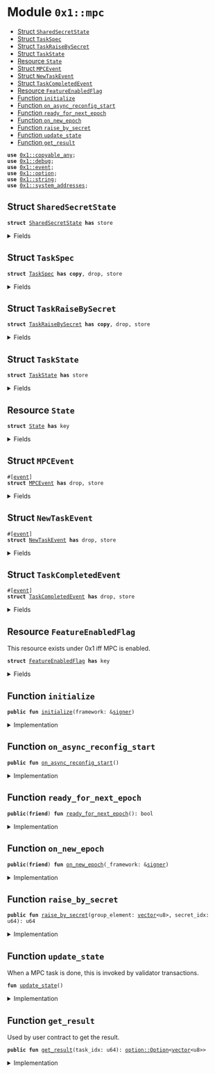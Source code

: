 
<a id="0x1_mpc"></a>

# Module `0x1::mpc`



-  [Struct `SharedSecretState`](#0x1_mpc_SharedSecretState)
-  [Struct `TaskSpec`](#0x1_mpc_TaskSpec)
-  [Struct `TaskRaiseBySecret`](#0x1_mpc_TaskRaiseBySecret)
-  [Struct `TaskState`](#0x1_mpc_TaskState)
-  [Resource `State`](#0x1_mpc_State)
-  [Struct `MPCEvent`](#0x1_mpc_MPCEvent)
-  [Struct `NewTaskEvent`](#0x1_mpc_NewTaskEvent)
-  [Struct `TaskCompletedEvent`](#0x1_mpc_TaskCompletedEvent)
-  [Resource `FeatureEnabledFlag`](#0x1_mpc_FeatureEnabledFlag)
-  [Function `initialize`](#0x1_mpc_initialize)
-  [Function `on_async_reconfig_start`](#0x1_mpc_on_async_reconfig_start)
-  [Function `ready_for_next_epoch`](#0x1_mpc_ready_for_next_epoch)
-  [Function `on_new_epoch`](#0x1_mpc_on_new_epoch)
-  [Function `raise_by_secret`](#0x1_mpc_raise_by_secret)
-  [Function `update_state`](#0x1_mpc_update_state)
-  [Function `get_result`](#0x1_mpc_get_result)


<pre><code><b>use</b> <a href="../../aptos-stdlib/doc/copyable_any.md#0x1_copyable_any">0x1::copyable_any</a>;
<b>use</b> <a href="../../aptos-stdlib/doc/debug.md#0x1_debug">0x1::debug</a>;
<b>use</b> <a href="event.md#0x1_event">0x1::event</a>;
<b>use</b> <a href="../../aptos-stdlib/../move-stdlib/doc/option.md#0x1_option">0x1::option</a>;
<b>use</b> <a href="../../aptos-stdlib/../move-stdlib/doc/string.md#0x1_string">0x1::string</a>;
<b>use</b> <a href="system_addresses.md#0x1_system_addresses">0x1::system_addresses</a>;
</code></pre>



<a id="0x1_mpc_SharedSecretState"></a>

## Struct `SharedSecretState`



<pre><code><b>struct</b> <a href="mpc.md#0x1_mpc_SharedSecretState">SharedSecretState</a> <b>has</b> store
</code></pre>



<details>
<summary>Fields</summary>


<dl>
<dt>
<code>transcript_for_cur_epoch: <a href="../../aptos-stdlib/../move-stdlib/doc/option.md#0x1_option_Option">option::Option</a>&lt;<a href="../../aptos-stdlib/../move-stdlib/doc/vector.md#0x1_vector">vector</a>&lt;u8&gt;&gt;</code>
</dt>
<dd>

</dd>
<dt>
<code>transcript_for_next_epoch: <a href="../../aptos-stdlib/../move-stdlib/doc/option.md#0x1_option_Option">option::Option</a>&lt;<a href="../../aptos-stdlib/../move-stdlib/doc/vector.md#0x1_vector">vector</a>&lt;u8&gt;&gt;</code>
</dt>
<dd>

</dd>
</dl>


</details>

<a id="0x1_mpc_TaskSpec"></a>

## Struct `TaskSpec`



<pre><code><b>struct</b> <a href="mpc.md#0x1_mpc_TaskSpec">TaskSpec</a> <b>has</b> <b>copy</b>, drop, store
</code></pre>



<details>
<summary>Fields</summary>


<dl>
<dt>
<code>variant: <a href="../../aptos-stdlib/doc/copyable_any.md#0x1_copyable_any_Any">copyable_any::Any</a></code>
</dt>
<dd>

</dd>
</dl>


</details>

<a id="0x1_mpc_TaskRaiseBySecret"></a>

## Struct `TaskRaiseBySecret`



<pre><code><b>struct</b> <a href="mpc.md#0x1_mpc_TaskRaiseBySecret">TaskRaiseBySecret</a> <b>has</b> <b>copy</b>, drop, store
</code></pre>



<details>
<summary>Fields</summary>


<dl>
<dt>
<code>group_element: <a href="../../aptos-stdlib/../move-stdlib/doc/vector.md#0x1_vector">vector</a>&lt;u8&gt;</code>
</dt>
<dd>

</dd>
<dt>
<code>secret_idx: u64</code>
</dt>
<dd>

</dd>
</dl>


</details>

<a id="0x1_mpc_TaskState"></a>

## Struct `TaskState`



<pre><code><b>struct</b> <a href="mpc.md#0x1_mpc_TaskState">TaskState</a> <b>has</b> store
</code></pre>



<details>
<summary>Fields</summary>


<dl>
<dt>
<code>task: <a href="mpc.md#0x1_mpc_TaskSpec">mpc::TaskSpec</a></code>
</dt>
<dd>

</dd>
<dt>
<code>result: <a href="../../aptos-stdlib/../move-stdlib/doc/option.md#0x1_option_Option">option::Option</a>&lt;<a href="../../aptos-stdlib/../move-stdlib/doc/vector.md#0x1_vector">vector</a>&lt;u8&gt;&gt;</code>
</dt>
<dd>

</dd>
</dl>


</details>

<a id="0x1_mpc_State"></a>

## Resource `State`



<pre><code><b>struct</b> <a href="mpc.md#0x1_mpc_State">State</a> <b>has</b> key
</code></pre>



<details>
<summary>Fields</summary>


<dl>
<dt>
<code>shared_secrets: <a href="../../aptos-stdlib/../move-stdlib/doc/vector.md#0x1_vector">vector</a>&lt;<a href="mpc.md#0x1_mpc_SharedSecretState">mpc::SharedSecretState</a>&gt;</code>
</dt>
<dd>

</dd>
<dt>
<code>tasks: <a href="../../aptos-stdlib/../move-stdlib/doc/vector.md#0x1_vector">vector</a>&lt;<a href="mpc.md#0x1_mpc_TaskState">mpc::TaskState</a>&gt;</code>
</dt>
<dd>
 tasks[0] should always be <code><a href="mpc.md#0x1_mpc_raise_by_secret">raise_by_secret</a>(GENERATOR)</code>
</dd>
</dl>


</details>

<a id="0x1_mpc_MPCEvent"></a>

## Struct `MPCEvent`



<pre><code>#[<a href="event.md#0x1_event">event</a>]
<b>struct</b> <a href="mpc.md#0x1_mpc_MPCEvent">MPCEvent</a> <b>has</b> drop, store
</code></pre>



<details>
<summary>Fields</summary>


<dl>
<dt>
<code>field_1: u64</code>
</dt>
<dd>

</dd>
</dl>


</details>

<a id="0x1_mpc_NewTaskEvent"></a>

## Struct `NewTaskEvent`



<pre><code>#[<a href="event.md#0x1_event">event</a>]
<b>struct</b> <a href="mpc.md#0x1_mpc_NewTaskEvent">NewTaskEvent</a> <b>has</b> drop, store
</code></pre>



<details>
<summary>Fields</summary>


<dl>
<dt>
<code>task_idx: u64</code>
</dt>
<dd>

</dd>
<dt>
<code>task_spec: <a href="mpc.md#0x1_mpc_TaskSpec">mpc::TaskSpec</a></code>
</dt>
<dd>

</dd>
</dl>


</details>

<a id="0x1_mpc_TaskCompletedEvent"></a>

## Struct `TaskCompletedEvent`



<pre><code>#[<a href="event.md#0x1_event">event</a>]
<b>struct</b> <a href="mpc.md#0x1_mpc_TaskCompletedEvent">TaskCompletedEvent</a> <b>has</b> drop, store
</code></pre>



<details>
<summary>Fields</summary>


<dl>
<dt>
<code>task_idx: u64</code>
</dt>
<dd>

</dd>
<dt>
<code>result: <a href="../../aptos-stdlib/../move-stdlib/doc/option.md#0x1_option_Option">option::Option</a>&lt;<a href="../../aptos-stdlib/../move-stdlib/doc/vector.md#0x1_vector">vector</a>&lt;u8&gt;&gt;</code>
</dt>
<dd>

</dd>
</dl>


</details>

<a id="0x1_mpc_FeatureEnabledFlag"></a>

## Resource `FeatureEnabledFlag`

This resource exists under 0x1 iff MPC is enabled.


<pre><code><b>struct</b> <a href="mpc.md#0x1_mpc_FeatureEnabledFlag">FeatureEnabledFlag</a> <b>has</b> key
</code></pre>



<details>
<summary>Fields</summary>


<dl>
<dt>
<code>dummy_field: bool</code>
</dt>
<dd>

</dd>
</dl>


</details>

<a id="0x1_mpc_initialize"></a>

## Function `initialize`



<pre><code><b>public</b> <b>fun</b> <a href="mpc.md#0x1_mpc_initialize">initialize</a>(framework: &<a href="../../aptos-stdlib/../move-stdlib/doc/signer.md#0x1_signer">signer</a>)
</code></pre>



<details>
<summary>Implementation</summary>


<pre><code><b>public</b> <b>fun</b> <a href="mpc.md#0x1_mpc_initialize">initialize</a>(framework: &<a href="../../aptos-stdlib/../move-stdlib/doc/signer.md#0x1_signer">signer</a>) {
    <a href="system_addresses.md#0x1_system_addresses_assert_aptos_framework">system_addresses::assert_aptos_framework</a>(framework);
    <b>if</b> (!<b>exists</b>&lt;<a href="mpc.md#0x1_mpc_State">State</a>&gt;(@aptos_framework)) {
        <b>let</b> state = <a href="mpc.md#0x1_mpc_State">State</a> {
            shared_secrets: <a href="../../aptos-stdlib/../move-stdlib/doc/vector.md#0x1_vector">vector</a>[],
            tasks: <a href="../../aptos-stdlib/../move-stdlib/doc/vector.md#0x1_vector">vector</a>[],
        };
        <b>move_to</b>(framework, state);
        <b>move_to</b>(framework, <a href="mpc.md#0x1_mpc_FeatureEnabledFlag">FeatureEnabledFlag</a> {}); //<a href="mpc.md#0x1_mpc">mpc</a> todo: this needs <b>to</b> be pulled out <b>as</b> part of mpc_config, just like <a href="randomness_config.md#0x1_randomness_config">randomness_config</a>.
    }
}
</code></pre>



</details>

<a id="0x1_mpc_on_async_reconfig_start"></a>

## Function `on_async_reconfig_start`



<pre><code><b>public</b> <b>fun</b> <a href="mpc.md#0x1_mpc_on_async_reconfig_start">on_async_reconfig_start</a>()
</code></pre>



<details>
<summary>Implementation</summary>


<pre><code><b>public</b> <b>fun</b> <a href="mpc.md#0x1_mpc_on_async_reconfig_start">on_async_reconfig_start</a>() {
    <b>if</b> (<b>exists</b>&lt;<a href="mpc.md#0x1_mpc_FeatureEnabledFlag">FeatureEnabledFlag</a>&gt;(@aptos_framework)) {
        <a href="../../aptos-stdlib/doc/debug.md#0x1_debug_print">debug::print</a>(&utf8(b"0722 - emitting <a href="mpc.md#0x1_mpc">mpc</a> <a href="event.md#0x1_event">event</a>"));
        emit(<a href="mpc.md#0x1_mpc_MPCEvent">MPCEvent</a> { field_1: 99 })
    }
}
</code></pre>



</details>

<a id="0x1_mpc_ready_for_next_epoch"></a>

## Function `ready_for_next_epoch`



<pre><code><b>public</b>(<b>friend</b>) <b>fun</b> <a href="mpc.md#0x1_mpc_ready_for_next_epoch">ready_for_next_epoch</a>(): bool
</code></pre>



<details>
<summary>Implementation</summary>


<pre><code><b>public</b>(<b>friend</b>) <b>fun</b> <a href="mpc.md#0x1_mpc_ready_for_next_epoch">ready_for_next_epoch</a>(): bool <b>acquires</b> <a href="mpc.md#0x1_mpc_State">State</a> {
    <b>if</b> (!<b>exists</b>&lt;<a href="mpc.md#0x1_mpc_FeatureEnabledFlag">FeatureEnabledFlag</a>&gt;(@aptos_framework)) {
        <a href="../../aptos-stdlib/doc/debug.md#0x1_debug_print">debug::print</a>(&utf8(b"0722 - <a href="mpc.md#0x1_mpc">mpc</a> ready 0"));
        <b>return</b> <b>true</b>
    };

    <b>if</b> (!<b>exists</b>&lt;<a href="mpc.md#0x1_mpc_State">State</a>&gt;(@aptos_framework)) {
        <a href="../../aptos-stdlib/doc/debug.md#0x1_debug_print">debug::print</a>(&utf8(b"0722 - <a href="mpc.md#0x1_mpc">mpc</a> not ready 1"));
        <b>return</b> <b>false</b>
    };

    <b>let</b> state = <b>borrow_global</b>&lt;<a href="mpc.md#0x1_mpc_State">State</a>&gt;(@aptos_framework);
    <b>let</b> num_secrets = <a href="../../aptos-stdlib/../move-stdlib/doc/vector.md#0x1_vector_length">vector::length</a>(&state.shared_secrets);
    <b>if</b> (num_secrets == 0) {
        <a href="../../aptos-stdlib/doc/debug.md#0x1_debug_print">debug::print</a>(&utf8(b"0722 - <a href="mpc.md#0x1_mpc">mpc</a> not ready 2"));
        <b>return</b> <b>false</b>
    };

    <b>let</b> secret_state = <a href="../../aptos-stdlib/../move-stdlib/doc/vector.md#0x1_vector_borrow">vector::borrow</a>(&state.shared_secrets, 0);
    <b>let</b> maybe_trx = &secret_state.transcript_for_next_epoch;
    <b>if</b> (<a href="../../aptos-stdlib/../move-stdlib/doc/option.md#0x1_option_is_none">option::is_none</a>(maybe_trx)) {
        <a href="../../aptos-stdlib/doc/debug.md#0x1_debug_print">debug::print</a>(&utf8(b"0722 - <a href="mpc.md#0x1_mpc">mpc</a> not ready 3"));
        <b>return</b> <b>false</b>
    };

    <a href="../../aptos-stdlib/doc/debug.md#0x1_debug_print">debug::print</a>(&utf8(b"0722 - <a href="mpc.md#0x1_mpc">mpc</a> ready 4"));
    <b>true</b>
}
</code></pre>



</details>

<a id="0x1_mpc_on_new_epoch"></a>

## Function `on_new_epoch`



<pre><code><b>public</b>(<b>friend</b>) <b>fun</b> <a href="mpc.md#0x1_mpc_on_new_epoch">on_new_epoch</a>(_framework: &<a href="../../aptos-stdlib/../move-stdlib/doc/signer.md#0x1_signer">signer</a>)
</code></pre>



<details>
<summary>Implementation</summary>


<pre><code><b>public</b>(<b>friend</b>) <b>fun</b> <a href="mpc.md#0x1_mpc_on_new_epoch">on_new_epoch</a>(_framework: &<a href="../../aptos-stdlib/../move-stdlib/doc/signer.md#0x1_signer">signer</a>) <b>acquires</b> <a href="mpc.md#0x1_mpc_State">State</a> {
    //<a href="mpc.md#0x1_mpc">mpc</a> todo: should clean up <a href="../../aptos-stdlib/doc/any.md#0x1_any">any</a> in-progress session states.
    <b>let</b> state = <b>borrow_global_mut</b>&lt;<a href="mpc.md#0x1_mpc_State">State</a>&gt;(@aptos_framework);
    <b>let</b> main_secret_state = <a href="../../aptos-stdlib/../move-stdlib/doc/vector.md#0x1_vector_borrow_mut">vector::borrow_mut</a>(&<b>mut</b> state.shared_secrets, 0);
    <b>let</b> trx = <a href="../../aptos-stdlib/../move-stdlib/doc/option.md#0x1_option_extract">option::extract</a>(&<b>mut</b> main_secret_state.transcript_for_next_epoch);
    main_secret_state.transcript_for_cur_epoch = <a href="../../aptos-stdlib/../move-stdlib/doc/option.md#0x1_option_some">option::some</a>(trx);
}
</code></pre>



</details>

<a id="0x1_mpc_raise_by_secret"></a>

## Function `raise_by_secret`



<pre><code><b>public</b> <b>fun</b> <a href="mpc.md#0x1_mpc_raise_by_secret">raise_by_secret</a>(group_element: <a href="../../aptos-stdlib/../move-stdlib/doc/vector.md#0x1_vector">vector</a>&lt;u8&gt;, secret_idx: u64): u64
</code></pre>



<details>
<summary>Implementation</summary>


<pre><code><b>public</b> <b>fun</b> <a href="mpc.md#0x1_mpc_raise_by_secret">raise_by_secret</a>(group_element: <a href="../../aptos-stdlib/../move-stdlib/doc/vector.md#0x1_vector">vector</a>&lt;u8&gt;, secret_idx: u64): u64 <b>acquires</b> <a href="mpc.md#0x1_mpc_State">State</a> {
    <b>let</b> task_spec = <a href="mpc.md#0x1_mpc_TaskSpec">TaskSpec</a> {
        variant: <a href="../../aptos-stdlib/doc/copyable_any.md#0x1_copyable_any_pack">copyable_any::pack</a>(<a href="mpc.md#0x1_mpc_TaskRaiseBySecret">TaskRaiseBySecret</a> {
            group_element,
            secret_idx
        }),
    };

    <b>let</b> task_state = <a href="mpc.md#0x1_mpc_TaskState">TaskState</a> {
        task: task_spec,
        result: <a href="../../aptos-stdlib/../move-stdlib/doc/option.md#0x1_option_none">option::none</a>(),
    };
    <b>let</b> task_list = &<b>mut</b> <b>borrow_global_mut</b>&lt;<a href="mpc.md#0x1_mpc_State">State</a>&gt;(@aptos_framework).tasks;
    <b>let</b> task_idx = <a href="../../aptos-stdlib/../move-stdlib/doc/vector.md#0x1_vector_length">vector::length</a>(task_list);
    <a href="../../aptos-stdlib/../move-stdlib/doc/vector.md#0x1_vector_push_back">vector::push_back</a>(task_list, task_state);

    <b>let</b> <a href="event.md#0x1_event">event</a> = <a href="mpc.md#0x1_mpc_NewTaskEvent">NewTaskEvent</a> {
        task_idx,
        task_spec
    };
    emit(<a href="event.md#0x1_event">event</a>);

    task_idx
}
</code></pre>



</details>

<a id="0x1_mpc_update_state"></a>

## Function `update_state`

When a MPC task is done, this is invoked by validator transactions.


<pre><code><b>fun</b> <a href="mpc.md#0x1_mpc_update_state">update_state</a>()
</code></pre>



<details>
<summary>Implementation</summary>


<pre><code><b>fun</b> <a href="mpc.md#0x1_mpc_update_state">update_state</a>() <b>acquires</b> <a href="mpc.md#0x1_mpc_State">State</a> {
    <b>let</b> state = <b>borrow_global_mut</b>&lt;<a href="mpc.md#0x1_mpc_State">State</a>&gt;(@aptos_framework);
    <b>if</b> (<a href="../../aptos-stdlib/../move-stdlib/doc/vector.md#0x1_vector_length">vector::length</a>(&state.shared_secrets) == 0) {
        <b>let</b> secret = <a href="mpc.md#0x1_mpc_SharedSecretState">SharedSecretState</a> {
            transcript_for_cur_epoch: <a href="../../aptos-stdlib/../move-stdlib/doc/option.md#0x1_option_none">option::none</a>(),
            transcript_for_next_epoch: <a href="../../aptos-stdlib/../move-stdlib/doc/option.md#0x1_option_some">option::some</a>(b"some_secret_transcript"),
        };

        <a href="../../aptos-stdlib/../move-stdlib/doc/vector.md#0x1_vector_push_back">vector::push_back</a>(&<b>mut</b> state.shared_secrets, secret);
    } <b>else</b> {
        <b>let</b> secret_state = <a href="../../aptos-stdlib/../move-stdlib/doc/vector.md#0x1_vector_borrow_mut">vector::borrow_mut</a>(&<b>mut</b> state.shared_secrets, 0);
        <b>assert</b>!(<a href="../../aptos-stdlib/../move-stdlib/doc/option.md#0x1_option_is_none">option::is_none</a>(&secret_state.transcript_for_next_epoch), 1);
        secret_state.transcript_for_next_epoch = <a href="../../aptos-stdlib/../move-stdlib/doc/option.md#0x1_option_some">option::some</a>(b"some_secret_transcript");
    };

}
</code></pre>



</details>

<a id="0x1_mpc_get_result"></a>

## Function `get_result`

Used by user contract to get the result.


<pre><code><b>public</b> <b>fun</b> <a href="mpc.md#0x1_mpc_get_result">get_result</a>(task_idx: u64): <a href="../../aptos-stdlib/../move-stdlib/doc/option.md#0x1_option_Option">option::Option</a>&lt;<a href="../../aptos-stdlib/../move-stdlib/doc/vector.md#0x1_vector">vector</a>&lt;u8&gt;&gt;
</code></pre>



<details>
<summary>Implementation</summary>


<pre><code><b>public</b> <b>fun</b> <a href="mpc.md#0x1_mpc_get_result">get_result</a>(task_idx: u64): Option&lt;<a href="../../aptos-stdlib/../move-stdlib/doc/vector.md#0x1_vector">vector</a>&lt;u8&gt;&gt; <b>acquires</b> <a href="mpc.md#0x1_mpc_State">State</a> {
    <a href="../../aptos-stdlib/../move-stdlib/doc/vector.md#0x1_vector_borrow">vector::borrow</a>(&<b>mut</b> <b>borrow_global_mut</b>&lt;<a href="mpc.md#0x1_mpc_State">State</a>&gt;(@aptos_framework).tasks, task_idx).result
}
</code></pre>



</details>


[move-book]: https://aptos.dev/move/book/SUMMARY
